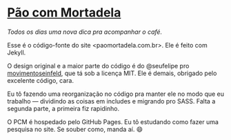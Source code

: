 # [Pão com Mortadela](http://paomortadela.com.br)

_Todos os dias uma nova dica pra acompanhar o café._

Esse é o código-fonte do site <paomortadela.com.br>. Ele é feito com Jekyll.

O design original e a maior parte do código é do @seufelipe pro [movimentoseinfeld](http://movimentoseinfeld.com), que tá sob a licença MIT. Ele é demais, obrigado pelo excelente código, cara.

Eu tô fazendo uma reorganização no código pra manter ele no modo que eu trabalho — dividindo as coisas em includes e migrando pro SASS. Falta a segunda parte, a primeira fiz rapidinho.

O PCM é hospedado pelo GitHub Pages. Eu tô estudando como fazer uma pesquisa no site. Se souber como, manda aí. :smile:
